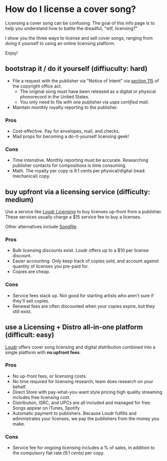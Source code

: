 # How do I license a cover song?

Licensing a cover song can be confusing. The goal of this info page is to help you understand how to battle the dreadful, "wtf, licensing?"

I show you the three ways to license and sell cover songs, ranging from doing it yourself to using an online licensing platform.

Enjoy!

## bootstrap it / do it yourself (diffiuculty: hard)

* File a request with the publisher via "Notice of Intent" via [section 115](http://www.copyright.gov/licensing/sec_115.html) of the copyright office act. 
  * The original song must have been released as a digital or physical phonorecord in the United States.
  * You only need to file with _one_ publisher via _usps certified mail_.
* Maintain monthly royalty reporting to the publisher.

### Pros

* Cost-effective. Pay for envelopes, mail, and checks.
* Mad props for becoming a do-it-yourself licensing geek!

### Cons

* Time intenstive. Monthly reporting must be accurate. Researching publisher contacts for compositions is time consuming.
* Math. The royalty per copy is 9.1 cents per physical/digital (read: mechanical) copy.

## buy upfront via a licensing service (difficulty: medium)

Use a service like [Loudr Licensing](https://loudr.fm/licensing) to buy licenses up-front from a publisher. These services usually charge a $15 service fee to buy a licenses.

Other alternatives include [Songfile](https://songfile.com).

### Pros

* Bulk licensing discounts exist. Loudr offers up to a $10 per license discount.
* Easier accounting. Only keep track of copies sold, and account against quantity of licenses you pre-paid for.
* Copies are cheap.

### Cons

* Service fees stack up. Not good for starting artists who aren't sure if they'll sell copies.
* Renewal fees are often discounted when your copies expire, but they still exist.

## use a Licensing + Distro all-in-one platform (difficult: easy)

[Loudr](https://loudr.fm) offers cover song licensing and digital distribution combined into a single platform with **no upfront fees**.

### Pros

* No up-front fees, or licensing costs.
* No time required for licensing research, team does research on your behalf.
* Direct Store with pay-what-you-want style pricing high quality streaming includes free licensing cost.
* Distribution, ISRC, and UPCs are all included and managed for free. Songs appear on iTunes, Spotify
* Automatic payment to publishers. Because Loudr fulfills and administrates your licenses, we pay the publishers from the money you make.

### Cons

* Service fee for ongoing licensing includes a % of sales, in addition to the compulsory flat rate _(9.1 cents)_ per copy.



